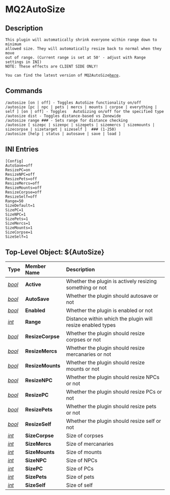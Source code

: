 # MQ2AutoSize

## Description

`This plugin will automatically shrink everyone within range down to minimum`<br>
`allowed size. They will automatically resize back to normal when they move`<br>
`out of range. (Current range is set at 50' - adjust with Range settings in INI)`<br>
`NOTE: These effects are CLIENT SIDE ONLY!`<br>

`You can find the latest version of MQ2AutoSize`[`here`](https://github.com/RedGuides/MQ2AutoSize)`.`

## Commands

`/autosize [on | off] - Toggles AutoSize functionality on/off`<br>
`/autosize [pc | npc | pets | mercs | mounts | corpse | everything | self ] [on | off] - Toggles   AutoSizing on/off for the specified type`<br>
`/autosize dist - Toggles distance-based vs Zonewide`<br>
`/autosize range ### - Sets range for distance checking`<br>
`/autosize [ sizepc | sizenpc | sizepets | sizemercs | sizemounts | sizecorpse | sizetarget | sizeself ]  ### (1-250)`<br>
`/autosize [help | status | autosave | save | load ]`<br>

## INI Entries

`[Config]`<br>
`AutoSave=off`<br>
`ResizePC=on`<br>
`ResizeNPC=off`<br>
`ResizePets=off`<br>
`ResizeMercs=off`<br>
`ResizeMounts=off`<br>
`ResizeCorpse=off`<br>
`ResizeSelf=off`<br>
`Range=50`<br>
`SizeDefault=1`<br>
`SizePC=1`<br>
`SizeNPC=1`<br>
`SizePets=1`<br>
`SizeMercs=1`<br>
`SizeMounts=1`<br>
`SizeCorpse=1`<br>
`SizeSelf=1`<br>

## Top-Level Object: ${AutoSize}

| **Type**                                              | **Member Name**  | **Description**                                            |
| :---------------------------------------------------- | :--------------- | :--------------------------------------------------------- |
| [_bool_](../../reference/data-types/datatype-bool.md) | **Active**       | Whether the plugin is actively resizing something or not   |
| [_bool_](../../reference/data-types/datatype-bool.md) | **AutoSave**     | Whether the plugin should autosave or not                  |
| [_bool_](../../reference/data-types/datatype-bool.md) | **Enabled**      | Whether the plugin is enabled or not                       |
| [_int_](../../reference/data-types/datatype-int.md)   | **Range**        | Distance within which the plugin will resize enabled types |
| [_bool_](../../reference/data-types/datatype-bool.md) | **ResizeCorpse** | Whether the plugin should resize corpses or not            |
| [_bool_](../../reference/data-types/datatype-bool.md) | **ResizeMercs**  | Whether the plugin should resize mercanaries or not        |
| [_bool_](../../reference/data-types/datatype-bool.md) | **ResizeMounts** | Whether the plugin should resize mounts or not             |
| [_bool_](../../reference/data-types/datatype-bool.md) | **ResizeNPC**    | Whether the plugin should resize NPCs or not               |
| [_bool_](../../reference/data-types/datatype-bool.md) | **ResizePC**     | Whether the plugin should resize PCs or not                |
| [_bool_](../../reference/data-types/datatype-bool.md) | **ResizePets**   | Whether the plugin should resize pets or not               |
| [_bool_](../../reference/data-types/datatype-bool.md) | **ResizeSelf**   | Whether the plugin should resize self or not               |
| [_int_](../../reference/data-types/datatype-int.md)   | **SizeCorpse**   | Size of corpses                                            |
| [_int_](../../reference/data-types/datatype-int.md)   | **SizeMercs**    | Size of mercanaries                                        |
| [_int_](../../reference/data-types/datatype-int.md)   | **SizeMounts**   | Size of mounts                                             |
| [_int_](../../reference/data-types/datatype-int.md)   | **SizeNPC**      | Size of NPCs                                               |
| [_int_](../../reference/data-types/datatype-int.md)   | **SizePC**       | Size of PCs                                                |
| [_int_](../../reference/data-types/datatype-int.md)   | **SizePets**     | Size of pets                                               |
| [_int_](../../reference/data-types/datatype-int.md)   | **SizeSelf**     | Size of self                                               |

